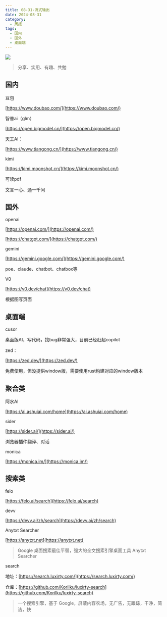 ```yaml
---
title: 08-31-流式输出
date: 2024-08-31
category:
  - 周报
tags:
  - 国内
  - 国外
  - 桌面端
---
```

![](https://img.nnxx.me/file/5a500390f31add8c94c98.jpg)

> 分享、实用、有趣、共勉


## 国内

豆包

[https://www.doubao.com/](https://www.doubao.com/)

智普ai（glm）

[https://open.bigmodel.cn/](https://open.bigmodel.cn/)

天工AI：

[https://www.tiangong.cn/](https://www.tiangong.cn/)

kimi

[https://kimi.moonshot.cn/](https://kimi.moonshot.cn/)

可读pdf

文言一心、通一千问

## 国外

openai

[https://openai.com/](https://openai.com/)

[https://chatgpt.com/](https://chatgpt.com/)

  

gemini

[https://gemini.google.com/](https://gemini.google.com/)

  

poe、claude、chatbot、chatbox等

  

V0

[https://v0.dev/chat](https://v0.dev/chat)

根据图写页面

## 桌面端

cusor

桌面版AI，写代码，找bug非常强大，目前已经赶超copilot

zed：

[https://zed.dev/](https://zed.dev/)

免费使用，但没提供window版，需要使用rust构建对应的window版本

## 聚合类

  

  

阿水AI

[https://ai.ashuiai.com/home](https://ai.ashuiai.com/home)

  

sider

[https://sider.ai/](https://sider.ai/)

浏览器插件翻译、对话

monica

[https://monica.im/](https://monica.im/)

## 搜索类

  

felo

[https://felo.ai/search](https://felo.ai/search)

devv

[https://devv.ai/zh/search](https://devv.ai/zh/search)


Anytxt Searcher

[https://anytxt.net](https://anytxt.net)
>Google 桌面搜索最佳平替，强大的全文搜索引擎桌面工具 Anytxt Searcher


search

地址：[https://search.luxirty.com/](https://search.luxirty.com/)

仓库：[https://github.com/KoriIku/luxirty-search](https://github.com/KoriIku/luxirty-search)
> 一个搜索引擎，基于 Google，屏蔽内容农场，无广告，无跟踪，干净，简洁，快



